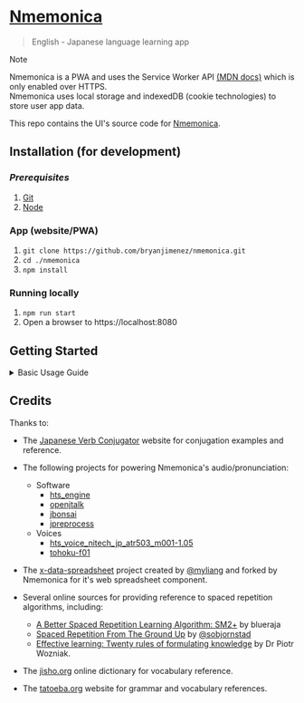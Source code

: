 # [Nmemonica](https://bryanjimenez.github.io/nmemonica)
> English - Japanese language learning app  

> [!Note]  
> Nmemonica is a PWA and uses the Service Worker API [(MDN docs)](https://developer.mozilla.org/en-US/docs/Web/API/Service_Worker_API) which is only enabled over HTTPS.  
> Nmemonica uses local storage and indexedDB (cookie technologies) to store user app data.

This repo contains the UI's source code for [Nmemonica](https://bryanjimenez.github.io/nmemonica).


## Installation (for development)
### *Prerequisites*
1. [Git](https://git-scm.com/)
1. [Node](https://nodejs.org)

### App (website/PWA)
1. `git clone https://github.com/bryanjimenez/nmemonica.git` 
1. `cd ./nmemonica`
1. `npm install`

### Running locally
1. `npm run start`
1. Open a browser to https://localhost:8080

## Getting Started
<details><summary>Basic Usage Guide</summary>

After loading the application for the first time you will likely want to add study material (Phrases, Vocabulary and Kanji). Most parts of the app depend on user created study material with the exception of the Kana/Hiragana/Katakana game. Study material (UGC User Generated Content) can be imported or entered directly. For more details see the [Edit](#Edit) section.

### Navigation
The Navigation Menu is accessed by clicking the hamburger icon ![Image](https://raw.githubusercontent.com/primer/octicons/main/icons/three-bars-24.svg "Menu Button") located at the top right of the app. The Navigation Menu displays the different areas of the app that can be reached by clicking their corresponding icon. Some areas are grouped together under one icon. The items under a group can be accessed by clicking on the caption under the group's icon. For example under the Kanji icon the caption will either display "Kanji" or "Kanji Game".

| Group | Sections | Description |
| ----- | -------- | ----------- |
| A | [Kana Game](#kana-game)<br/> Hiragana Game<br/> Katakana Game  | Kana games. Match the sound (romaji) to the character. |
| B | [Opposites Game](#opposites-game)   | Multiple choice game. Find the opposites. |
| C | [Vocabulary](#vocabulary)<br/> [Phrases](#phrases) | Study list of Vocabulary / Phrases. |
| D | [Particle Game](#particles-game) | Multiple choice game. Choose the particle that makes the phrase grammatically correct.|
| E | [Kanji](#kanji)<br/> [Kanji Game](#kanji-game) | Study list of Kanji and multiple choice Kanji game. |
| F | [Settings](#settings-page) | Contains user settings, Regulatory and additional App information.|
| G | [Edit](#edit) | Dataset entry/edit/import/export page (spreadsheet). |


### Kana Game
URL: [/#/kana](https://bryanjimenez.github.io/nmemonica/#/kana)  
This game will display a character (kana) or the corresponding pronunciation and the goal is to correctly match the pronunciation and the character. There are varying levels of difficulty (more choices) options to play depending on the configuration in the settings page (under Kana Game).

### Opposites Game
URL: [/#/opposites](https://bryanjimenez.github.io/nmemonica/#/opposites)  
This is a multiple choice game. A term is displayed and several options given. The goal is to choose the term that is opposite from the options.

Data for this game comes from the Vocabulary dataset. To add additional game entries in the Vocabulary dataset under the Opposites column add the uid of the term that is opposite word to the currently selected term.

> [!Note]  
> The term's uid is generated using the `md5` formula.

For example:

|        | Japanese       | English  | Opposites  | *(Explanation)* |
| ------ | -------------- | -------- | ---------- | ------------- |
| ...
| **A6** | にんげん`\n`<br/>人間   | Human    | `=md5(A8)` | We marked Human and Monster as a pair to be added to the game.
| ...
| **A8** | ばけもの`\n`<br/>化け物 | Monster  | `=md5(A6)` |


### Vocabulary
URL: [/#/vocabulary](https://bryanjimenez.github.io/nmemonica/#/vocabulary)  
This page will display a list of pairs of vocabulary words (English + Japanese) as if seen on a deck of cards. The order and filtering of the list can be configured from the settings page (under Vocabulary). In touch screen devices swiping horizontally will move through out the deck and vertically will play the pronunciation of the word.

> [!Note]  
> Vocabulary words can be tagged with basic categories or special indicators (indicated below by highlighted text under the Tags column).  
> Furigana can be added to Vocabulary words in Japanese by including the pronunciation followed by a new line then the kanji characters. To add a line break inside a cell type `\n`. 

||A|B|C||
| ------ | -------------- | ----------- | -------- | ------------- |
|        | **Japanese**   | **English** | **Tags** | *(Explanation)* |
| ...
| **A6** | にんげん`\n`<br/>人間   | Human    | {"tags":[`"inv:" & md5(A8)`"]} | We tagged Human and Monster inverse words.
| ...
| **A8** | ばけもの`\n`<br/>化け物 | Monster  | {"tags":[`"inv:" & md5(A6)`"]} |
| ...
| **A12** | こわい`\n`<br/>怖い   | Scary, Frightening | Appearance; Beginner-Words; | Scary is tagged with some extra categories.
| **A13** | きれい`\n`<br/>綺麗   | Beautiful, Clean | {"tags":["`na-adj`"]} | We tagged Beautiful a na-adjective.
| ...
| **A25** | おわる`\n`<br/>終わる | to be finished | {"tags":[`"intr:" & md5(A26)`"]} | We tagged **終わる** intransitive with **終える** as it's transitive pair.
| **A26** | おえる`\n`<br/>終える | to finish | |
| ...
| **A25** | おれる`\n`<br/>折れる | to snap, fracture | {"tags":["`intr`"]} | We tagged **折れる** an intransitive verb.
| ...
| **A30** | おまえ`\n`<br/>お前 | you | {"tags":["`slang`"]} | We tagged **お前** as a slang term.
| **A31** | わたくし`\n`<br/>私 | example | {"tags":["`keigo`"]} | We tagged **私** as a keigo term.


### Phrases
URL: [/#/phrases](https://bryanjimenez.github.io/nmemonica/#/phrases)  
This page is nearly identical to the vocabulary page with the exception that it will display phrases. Additionally Phrases can be tagged with the following special indicators:


||A|B|C||
| ------ | -------------- | ----------- | -------- | ------------- |
|        | **Japanese**   | **English** | **Tags** | *(Explanation)* |
| ... 
| **A25** | ... | ... | {"tags":["`keigo`"]} | We tagged ... as Keigo.
| **A30** | ... | ... | {"tags":["`formal`"]} | We tagged ... as Formal.
| **A31** | ... | ... | {"tags":["`polite`"]} | We tagged ... as Polite.
| **A32** | ... | ... | {"tags":["`passive`"]} | We tagged ... as Passive.
| **A33** | ... | ... | {"tags":["`colloquial`"]} | We tagged ... as Colloquial.
| **A34** | ... | ... | {"tags":["`derrogative`"]} | We tagged ... as Derrogative.


> [!Note]  
> Phrases can be tagged with basic categories or special indicators. 

### Particles Game
URL: [/#/particles](https://bryanjimenez.github.io/nmemonica/#/particles)  
This game is another multiple choice game. The goal of the game is to choose the correct particle that makes the phrase grammatically correct.

To include phrases in the game, tag the phrase indicating the particles wanted to be tested.

|        | Japanese   | English  | Tags   | *(Explanation)* |
| ------ | ---------- | -------- | ------ | ------------- |
| **A6** | やさい**は**すき`\n`<br/>野菜**は**好き   | I like vegetables | {"tags":["`p:は`"]} | We want the**は**particle to be included in the game.
| **A7** | くだもの**は**すき`\n`果物**は**好き   | I like fruits | {"tags":["`P:は`"]} | The CasE of the tag's identifier is not important.
| ...
| **A10** | かんぺき**が**もの**は**いない`\n`,br/>完璧**が**もの**は**いない  | Nothing is perfect | {"tags":["`p:は,が`"]} | We want **both** the **は** and **が** particles to be included in the game.
| **A11** | にわ**には**にわにわとりがいる`\n`<br/>庭**には**二羽鶏がいる  | There are two chickens in the garden | {"tags":["`p:には`"]} | We want the **には** particle to be included in the game.

### Kanji
URL: [/#/kanji](https://bryanjimenez.github.io/nmemonica/#/kanji)  
This page is similar to the vocabulary and phrases. The list of Kanji each has (if available) a kunyomi and onyomi reading, the symbol's meaning and example usage.

Kanji can be tagged with the basic categories or special indicators (indicated here by highlighted text under the Tags column):

|        | Kanji       | English | Tags | *(Explanation)* |
| ------ | ----------- | ------- | ---- | ------------- |
| **P**honetic Kanji<br/>`P:kanji+sounds`<br/>`p:kanji+sounds` | 訪   | visit    | {"tags":["`p:方+ほう、ぼう`"]} | We indicate that **訪** contains the phonetic radical **方** which may sound like **ほう** or **ぼう**.
| **E**xample Kanji<br/>`E:kanji,kanji`<br/>`e:kanji,kanji`| 艹   | flowers    | {"tags":["`e:花,茶`"]} | We indicate that radical **艹** can be found in **花** and **茶**.
| **S**imilar Kanji<br/>`S:kanji,kanji`<br/>`s:kanji,kanji`| 斤   | axe    | {"tags":["`s:反,友`"]} | We indicate that kanji **斤** is similar to **反** and **友**.


### Settings Page
URL: [/#/settings](https://bryanjimenez.github.io/nmemonica/#/settings)  
Application and user settings will be found here.  

- Application basic settings  
- Game difficulty settings  
- Study list filtering and sorting  
- Usage Terms and Policies

### Edit
URL: [/#/sheet](https://bryanjimenez.github.io/nmemonica/#/sheet)  
Your study material in spreadsheet format. Data entry/edit page and [Dataset Action Menu](#dataset-action-menu).  

> [!Important]  
> Datasets **won't** be saved **until** the save button is pressed.  
> Inside a cell multiple tags need to be separated using a `;` or `\n` (line break)  

> [!Note]  
> To add a line break inside a cell use `\n` or multiple consecutive spaces.  
> To generate a term's uid use the `md5` formula providing the cell ref to the Japanese pronunciation. For example: `=md5(A6)`  


This page contains the phrases, vocabulary and kanji datasets. The user can edit these to include the desired items to study. Datasets can be saved and shared as CSV files and searched ![Image](https://raw.githubusercontent.com/primer/octicons/main/icons/search-24.svg "Search Button")  using the corresponding buttons. 

The Dataset structure can be downloaded and data can be entered using a spread sheet software.
> [!Important]  
> Spread sheet must be saved as CSV file in order to be imported once again.

Minimal **spreadsheet formula knowledge** is required to tag terms.  
For example:  
- How to start a formula statement in a cell (use the `=` symbol followed by your formula).
- How to call a formula with a cell's reference (`=CoolFormula(B3)`).
- How to concatenate a string inside a cell (`="first part" & "second part"`).

#### Dataset Action Menu
> Dataset save and share actions can be found here.  

> [!Important]  
> Sync Service under development. Sharing currently possible only among geographically local peers (dependent on Wasmer Edge hosting service).

The Sync Service is a [WebRTC](webrtc.org) connection-information relay (Data is not exchanged over the service) between two users. Any user can share their UGC (User Generated Content) by providing a one-time share id and an encryption key to the receiving user.

| Action | Description | Icon |
| ----- | -------- | ----------- |
| Save Changes | Saves your changes | ![Image](https://raw.githubusercontent.com/primer/octicons/main/icons/database-24.svg "Save Button") |
| Import from File | Import Datasets or settings from file system| ![Image](https://raw.githubusercontent.com/primer/octicons/main/icons/file-binary-24.svg "File Button") |
| Import from Sync | Import shared Datasets from Peer (need: share ID and Key)| ![Image](https://raw.githubusercontent.com/primer/octicons/main/icons/cloud-24.svg "Import Button") |
| Export to File | Backup your Datasets and settings to the file system | ![Image](https://raw.githubusercontent.com/primer/octicons/main/icons/file-zip-24.svg "Export Button")|
| Export to Sync | Export and share Datasets with Peer (provide the recipiant the share ID and Key) |![Image](https://raw.githubusercontent.com/primer/octicons/main/icons/cloud-24.svg "Export Button") |

</details>

## Credits
Thanks to:
 - The [Japanese Verb Conjugator](https://www.japaneseverbconjugator.com/) website for conjugation examples and reference.
 - The following projects for powering Nmemonica's audio/pronunciation:  
    + Software
      - [hts_engine](https://hts-engine.sourceforge.net/)
      - [openjtalk](https://open-jtalk.sourceforge.net/)
      - [jbonsai](https://github.com/jpreprocess/jbonsai)
      - [jpreprocess](https://github.com/jpreprocess/jpreprocess)
    + Voices
      - [hts_voice_nitech_jp_atr503_m001-1.05](https://open-jtalk.sourceforge.net)
      - [tohoku-f01](https://github.com/icn-lab/htsvoice-tohoku-f01)

 - The [x-data-spreadsheet](https://github.com/myliang/x-spreadsheet) project created by [@myliang](https://github.com/myliang) and forked by Nmemonica for it's web spreadsheet component.
 - Several online sources for providing reference to spaced repetition algorithms, including:  
    - [A Better Spaced Repetition Learning Algorithm: SM2+](https://www.blueraja.com/blog/477/a-better-spaced-repetition-learning-algorithm-sm2) by blueraja
    - [Spaced Repetition From The Ground Up](https://controlaltbackspace.org/spacing-algorithm/) by [@sobjornstad](https://github.com/sobjornstad)
    - [Effective learning: Twenty rules of formulating knowledge](https://super-memory.com/articles/20rules.htm) by Dr Piotr Wozniak.
 - The [jisho.org](https://jisho.org) online dictionary for vocabulary reference.
 - The [tatoeba.org](https://tatoeba.org) website for grammar and vocabulary references.
